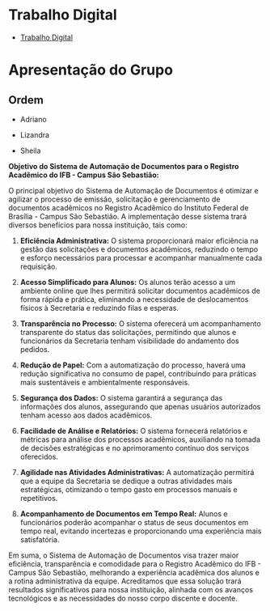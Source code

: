 # Trabalho Digital
* [Trabalho Digital](https://docs.google.com/document/d/1PkeDwi_QjPT2k3zmsVceqZ2kGm2nU3fM/edit)

# Apresentação do Grupo

## Ordem

* Adriano

* Lizandra

* Sheila 

**Objetivo do Sistema de Automação de Documentos para o Registro Acadêmico do IFB - Campus São Sebastião:**

O principal objetivo do Sistema de Automação de Documentos é otimizar e agilizar o processo de emissão, solicitação e gerenciamento de documentos acadêmicos no Registro Acadêmico do Instituto Federal de Brasília - Campus São Sebastião. A implementação desse sistema trará diversos benefícios para nossa instituição, tais como:

1. **Eficiência Administrativa:** O sistema proporcionará maior eficiência na gestão das solicitações e documentos acadêmicos, reduzindo o tempo e esforço necessários para processar e acompanhar manualmente cada requisição.

2. **Acesso Simplificado para Alunos:** Os alunos terão acesso a um ambiente online que lhes permitirá solicitar documentos acadêmicos de forma rápida e prática, eliminando a necessidade de deslocamentos físicos à Secretaria e reduzindo filas e esperas.

3. **Transparência no Processo:** O sistema oferecerá um acompanhamento transparente do status das solicitações, permitindo que alunos e funcionários da Secretaria tenham visibilidade do andamento dos pedidos.

4. **Redução de Papel:** Com a automatização do processo, haverá uma redução significativa no consumo de papel, contribuindo para práticas mais sustentáveis e ambientalmente responsáveis.

5. **Segurança dos Dados:** O sistema garantirá a segurança das informações dos alunos, assegurando que apenas usuários autorizados tenham acesso aos dados acadêmicos.

6. **Facilidade de Análise e Relatórios:** O sistema fornecerá relatórios e métricas para análise dos processos acadêmicos, auxiliando na tomada de decisões estratégicas e no aprimoramento contínuo dos serviços oferecidos.

7. **Agilidade nas Atividades Administrativas:** A automatização permitirá que a equipe da Secretaria se dedique a outras atividades mais estratégicas, otimizando o tempo gasto em processos manuais e repetitivos.

8. **Acompanhamento de Documentos em Tempo Real:** Alunos e funcionários poderão acompanhar o status de seus documentos em tempo real, evitando incertezas e proporcionando uma experiência mais satisfatória.

Em suma, o Sistema de Automação de Documentos visa trazer maior eficiência, transparência e comodidade para o Registro Acadêmico do IFB - Campus São Sebastião, melhorando a experiência acadêmica dos alunos e a rotina administrativa da equipe. Acreditamos que essa solução trará resultados significativos para nossa instituição, alinhada com os avanços tecnológicos e as necessidades do nosso corpo discente e docente.
